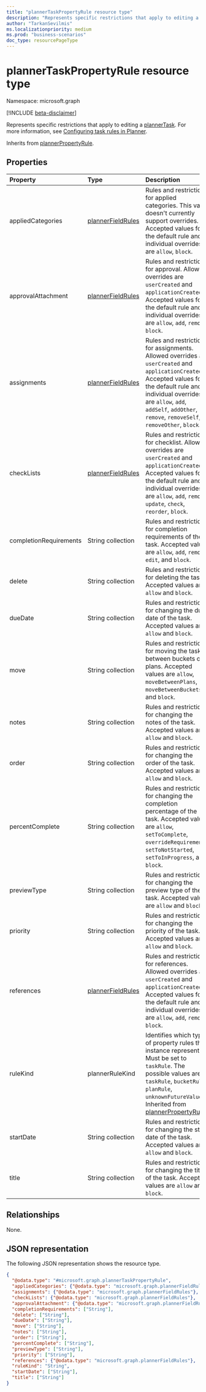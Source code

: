 ```yaml
---
title: "plannerTaskPropertyRule resource type"
description: "Represents specific restrictions that apply to editing a plannerTask."
author: "TarkanSevilmis"
ms.localizationpriority: medium
ms.prod: "business-scenarios"
doc_type: resourcePageType
---
```


# plannerTaskPropertyRule resource type

Namespace: microsoft.graph

[!INCLUDE [beta-disclaimer](../../includes/beta-disclaimer.md)]

Represents specific restrictions that apply to editing a [plannerTask](../resources/plannertask.md). For more information, see [Configuring task rules in Planner](/graph/planner-task-rules-overview).

Inherits from [plannerPropertyRule](../resources/plannerpropertyrule.md).

## Properties

|Property|Type|Description|
|:---|:---|:---|
|appliedCategories|[plannerFieldRules](../resources/plannerfieldrules.md)|Rules and restrictions for applied categories. This value doesn't currently support overrides. Accepted values for the default rule and individual overrides are `allow`, `block`.|
|approvalAttachment|[plannerFieldRules](../resources/plannerfieldrules.md)|Rules and restrictions for approval. Allowed overrides are `userCreated` and `applicationCreated`. Accepted values for the default rule and individual overrides are `allow`, `add`, `remove`, `block`.|
|assignments|[plannerFieldRules](../resources/plannerfieldrules.md)|Rules and restrictions for assignments. Allowed overrides are `userCreated` and `applicationCreated`. Accepted values for the default rule and individual overrides are `allow`, `add`, `addSelf`, `addOther`, `remove`, `removeSelf`, `removeOther`, `block`.|
|checkLists|[plannerFieldRules](../resources/plannerfieldrules.md)|Rules and restrictions for checklist. Allowed overrides are `userCreated` and `applicationCreated`. Accepted values for the default rule and individual overrides are `allow`, `add`, `remove`, `update`, `check`, `reorder`, `block`.|
|completionRequirements|String collection|Rules and restrictions for completion requirements of the task. Accepted values are `allow`, `add`, `remove`, `edit`, and `block`.  |
|delete|String collection|Rules and restrictions for deleting the task. Accepted values are `allow` and `block`.|
|dueDate|String collection|Rules and restrictions for changing the due date of the task. Accepted values are `allow` and `block`.|
|move|String collection|Rules and restrictions for moving the task between buckets or plans. Accepted values are `allow`, `moveBetweenPlans`, `moveBetweenBuckets`, and `block`.|
|notes|String collection|Rules and restrictions for changing the notes of the task. Accepted values are `allow` and `block`.|
|order|String collection|Rules and restrictions for changing the order of the task. Accepted values are `allow` and `block`.|
|percentComplete|String collection|Rules and restrictions for changing the completion percentage of the task. Accepted values are `allow`, `setToComplete`, `overrideRequirements`, `setToNotStarted`, `setToInProgress`, and `block`.|
|previewType|String collection|Rules and restrictions for changing the preview type of the task. Accepted values are `allow` and `block`.|
|priority|String collection|Rules and restrictions for changing the priority of the task. Accepted values are `allow` and `block`.|
|references|[plannerFieldRules](../resources/plannerfieldrules.md)|Rules and restrictions for references. Allowed overrides are `userCreated` and `applicationCreated`. Accepted values for the default rule and individual overrides are `allow`, `add`, `remove`, `block`.|
|ruleKind|plannerRuleKind|Identifies which type of property rules this instance represents. Must be set to `taskRule`. The possible values are: `taskRule`, `bucketRule`, `planRule`, `unknownFutureValue`. Inherited from [plannerPropertyRule](../resources/plannerpropertyrule.md).|
|startDate|String collection|Rules and restrictions for changing the start date of the task. Accepted values are `allow` and `block`.|
|title|String collection|Rules and restrictions for changing the title of the task. Accepted values are `allow` and `block`.|

## Relationships

None.

## JSON representation

The following JSON representation shows the resource type.
<!-- {
  "blockType": "resource",
  "@odata.type": "microsoft.graph.plannerTaskPropertyRule"
}
-->
``` json
{
  "@odata.type": "#microsoft.graph.plannerTaskPropertyRule",
  "appliedCategories": {"@odata.type": "microsoft.graph.plannerFieldRules"},
  "assignments": {"@odata.type": "microsoft.graph.plannerFieldRules"},
  "checkLists": {"@odata.type": "microsoft.graph.plannerFieldRules"},
  "approvalAttachment": {"@odata.type": "microsoft.graph.plannerFieldRules"},
  "completionRequirements": ["String"],
  "delete": ["String"],
  "dueDate": ["String"],
  "move": ["String"],
  "notes": ["String"],
  "order": ["String"],
  "percentComplete": ["String"],
  "previewType": ["String"],
  "priority": ["String"],
  "references": {"@odata.type": "microsoft.graph.plannerFieldRules"},
  "ruleKind": "String",
  "startDate": ["String"],
  "title": ["String"]
}
```
